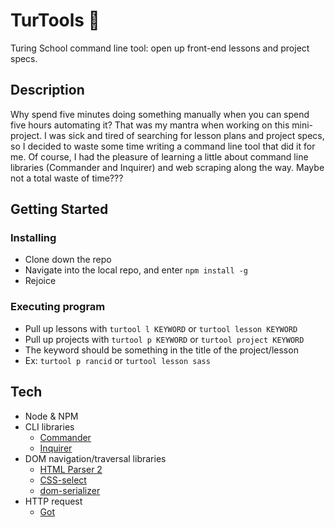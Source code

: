 # TurTools 🐢

Turing School command line tool: open up front-end lessons and project specs.

## Description

Why spend five minutes doing something manually when you can spend five hours automating it? That was my mantra when working on this mini-project. I was sick and tired of searching for lesson plans and project specs, so I decided to waste some time writing a command line tool that did it for me. Of course, I had the pleasure of learning a little about command line libraries (Commander and Inquirer) and web scraping along the way. Maybe not a total waste of time???

## Getting Started

### Installing

* Clone down the repo
* Navigate into the local repo, and enter `npm install -g`
* Rejoice

### Executing program

* Pull up lessons with `turtool l KEYWORD`  or `turtool lesson KEYWORD`
* Pull up projects with `turtool p KEYWORD` or `turtool project KEYWORD`
* The keyword should be something in the title of the project/lesson
* Ex: `turtool p rancid` or `turtool lesson sass`

## Tech

* Node & NPM
* CLI libraries
  * [Commander](https://github.com/tj/commander.js)
  * [Inquirer](https://github.com/SBoudrias/Inquirer.js)
* DOM navigation/traversal libraries
  * [HTML Parser 2](https://github.com/fb55/htmlparser2)
  * [CSS-select](https://github.com/fb55/css-select)
  * [dom-serializer](https://github.com/cheeriojs/dom-serializer)
* HTTP request
  * [Got](https://github.com/sindresorhus/got)

